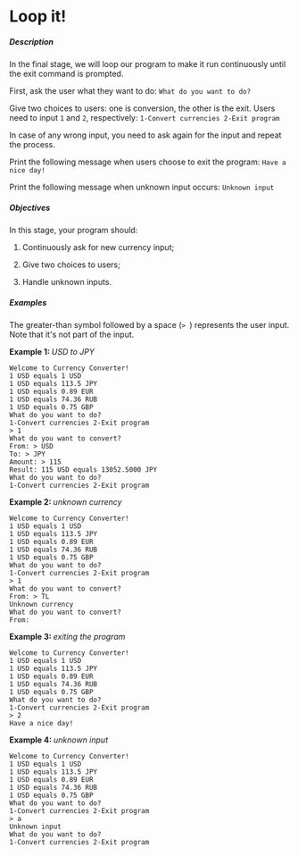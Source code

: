 # Loop it!
<div class="step-text">
<h5 id="description">Description</h5><p>In the final stage, we will loop our program to make it run continuously until the exit command is prompted.</p><p>First, ask the user what they want to do: <code class="java">What do you want to do?</code></p><p>Give two choices to users: one is conversion, the other is the exit. Users need to input <code class="java">1</code> and <code class="java">2</code>, respectively: <code class="java">1-Convert currencies 2-Exit program</code></p><p>In case of any wrong input, you need to ask again for the input and repeat the process.</p><p>Print the following message when users choose to exit the program: <code class="java">Have a nice day!</code></p><p>Print the following message when unknown input occurs: <code class="java">Unknown input</code></p><h5 id="objectives">Objectives</h5><p>In this stage, your program should:</p><ol><li><p>Continuously ask for new currency input;</p></li><li><p>Give two choices to users;</p></li><li><p>Handle unknown inputs.</p></li></ol><h5 id="examples">Examples</h5><p>The greater-than symbol followed by a space (<code class="java">&gt; </code>) represents the user input. Note that it's not part of the input.</p><p><strong>Example 1: </strong><em>USD to JPY</em></p><pre><code class="language-no-highlight">Welcome to Currency Converter!
1 USD equals 1 USD
1 USD equals 113.5 JPY
1 USD equals 0.89 EUR
1 USD equals 74.36 RUB
1 USD equals 0.75 GBP
What do you want to do?
1-Convert currencies 2-Exit program
&gt; 1
What do you want to convert?
From: &gt; USD
To: &gt; JPY
Amount: &gt; 115
Result: 115 USD equals 13052.5000 JPY
What do you want to do?
1-Convert currencies 2-Exit program</code></pre><p><strong>Example 2: </strong><em>unknown currency</em></p><pre><code class="language-no-highlight">Welcome to Currency Converter!
1 USD equals 1 USD
1 USD equals 113.5 JPY
1 USD equals 0.89 EUR
1 USD equals 74.36 RUB
1 USD equals 0.75 GBP
What do you want to do?
1-Convert currencies 2-Exit program
&gt; 1
What do you want to convert?
From: &gt; TL
Unknown currency
What do you want to convert?
From: </code></pre><p><strong>Example 3: </strong><em>exiting the program</em></p><pre><code class="language-no-highlight">Welcome to Currency Converter!
1 USD equals 1 USD
1 USD equals 113.5 JPY
1 USD equals 0.89 EUR
1 USD equals 74.36 RUB
1 USD equals 0.75 GBP
What do you want to do?
1-Convert currencies 2-Exit program
&gt; 2
Have a nice day!</code></pre><p> <strong>Example 4: </strong><em>unknown input</em></p><pre><code class="language-no-highlight">Welcome to Currency Converter!
1 USD equals 1 USD
1 USD equals 113.5 JPY
1 USD equals 0.89 EUR
1 USD equals 74.36 RUB
1 USD equals 0.75 GBP
What do you want to do?
1-Convert currencies 2-Exit program
&gt; a
Unknown input
What do you want to do?
1-Convert currencies 2-Exit program
</code></pre>
</div>

